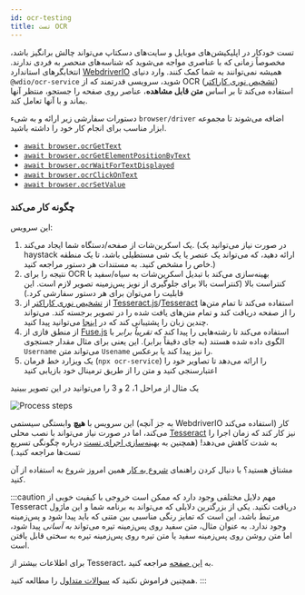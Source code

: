 ```yaml
---
id: ocr-testing
title: تست OCR
---
```


تست خودکار در اپلیکیشن‌های موبایل و سایت‌های دسکتاپ می‌تواند چالش برانگیز باشد، مخصوصاً زمانی که با عناصری مواجه می‌شوید که شناسه‌های منحصر به فردی ندارند. انتخابگرهای استاندارد [WebdriverIO](https://webdriver.io/docs/selectors) همیشه نمی‌توانند به شما کمک کنند. وارد دنیای `@wdio/ocr-service` شوید، سرویسی قدرتمند که از OCR ([تشخیص نوری کاراکتر](https://en.wikipedia.org/wiki/Optical_character_recognition)) استفاده می‌کند تا بر اساس **متن قابل مشاهده**، عناصر روی صفحه را جستجو، منتظر آنها بماند و با آنها تعامل کند.

دستورات سفارشی زیر ارائه و به شیء `browser/driver` اضافه می‌شوند تا مجموعه ابزار مناسب برای انجام کار خود را داشته باشید.

-   [`await browser.ocrGetText`](./ocr-get-text.md)
-   [`await browser.ocrGetElementPositionByText`](./ocr-get-element-position-by-text.md)
-   [`await browser.ocrWaitForTextDisplayed`](./ocr-wait-for-text-displayed.md)
-   [`await browser.ocrClickOnText`](./ocr-click-on-text.md)
-   [`await browser.ocrSetValue`](./ocr-set-value.md)

### چگونه کار می‌کند

این سرویس:

1. یک اسکرین‌شات از صفحه/دستگاه شما ایجاد می‌کند. (در صورت نیاز می‌توانید یک haystack ارائه دهید، که می‌تواند یک عنصر یا یک شی مستطیلی باشد، تا یک منطقه خاص را مشخص کنید. به مستندات هر دستور مراجعه کنید.)
1. نتیجه را برای OCR بهینه‌سازی می‌کند با تبدیل اسکرین‌شات به سیاه/سفید با کنتراست بالا (کنتراست بالا برای جلوگیری از نویز پس‌زمینه تصویر لازم است. این قابلیت را می‌توان برای هر دستور سفارشی کرد.)
1. از [تشخیص نوری کاراکتر](https://en.wikipedia.org/wiki/Optical_character_recognition) از [Tesseract.js](https://github.com/naptha/tesseract.js)/[Tesseract](https://github.com/tesseract-ocr/tesseract) استفاده می‌کند تا تمام متن‌ها را از صفحه دریافت کند و تمام متن‌های یافت شده را در تصویر برجسته کند. می‌تواند چندین زبان را پشتیبانی کند که در [اینجا](https://tesseract-ocr.github.io/tessdoc/Data-Files-in-different-versions.html) می‌توانید پیدا کنید.
1. از منطق فازی از [Fuse.js](https://fusejs.io/) استفاده می‌کند تا رشته‌هایی را پیدا کند که _تقریباً برابر_ با الگوی داده شده هستند (به جای دقیقاً برابر). این یعنی برای مثال مقدار جستجوی `Username` می‌تواند متن `Usename` را نیز پیدا کند یا برعکس.
1. یک ویزارد خط فرمان (`npx ocr-service`) را ارائه می‌دهد تا تصاویر خود را اعتبارسنجی کنید و متن را از طریق ترمینال خود بازیابی کنید

یک مثال از مراحل 1، 2 و 3 را می‌توانید در این تصویر ببینید

![Process steps](/img/ocr/processing-steps.jpg)

این سرویس با **هیچ** وابستگی سیستمی (به جز آنچه WebdriverIO استفاده می‌کند) کار می‌کند، اما در صورت نیاز می‌تواند با نصب محلی [Tesseract](https://tesseract-ocr.github.io/tessdoc/) نیز کار کند که زمان اجرا را به شدت کاهش می‌دهد! (همچنین به [بهینه‌سازی اجرای تست](#test-execution-optimization) درباره چگونگی تسریع تست‌ها مراجعه کنید.)

مشتاق هستید؟ با دنبال کردن راهنمای [شروع به کار](./getting-started) همین امروز شروع به استفاده از آن کنید.

:::caution مهم
دلایل مختلفی وجود دارد که ممکن است خروجی با کیفیت خوبی از Tesseract دریافت نکنید. یکی از بزرگترین دلایلی که می‌تواند به برنامه شما و این ماژول مرتبط باشد، این است که تمایز رنگی مناسبی بین متنی که باید پیدا شود و پس‌زمینه وجود ندارد. به عنوان مثال، متن سفید روی پس‌زمینه تیره می‌تواند _به آسانی_ پیدا شود، اما متن روشن روی پس‌زمینه سفید یا متن تیره روی پس‌زمینه تیره به سختی قابل یافتن است.

برای اطلاعات بیشتر از Tesseract، به [این صفحه](https://tesseract-ocr.github.io/tessdoc/ImproveQuality) مراجعه کنید.

همچنین فراموش نکنید که [سوالات متداول](./ocr-faq) را مطالعه کنید.
:::